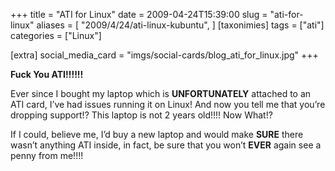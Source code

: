 +++
title = "ATI for Linux"
date = 2009-04-24T15:39:00
slug = "ati-for-linux"
aliases = [
  "2009/4/24/ati-linux-kubuntu",
]
[taxonimies]
tags = ["ati"]
categories = ["Linux"]

[extra]
social_media_card = "imgs/social-cards/blog_ati_for_linux.jpg"
+++

**Fuck You ATI!!!!!!**

Ever since I bought my laptop which is **UNFORTUNATELY** attached to an
ATI card, I’ve had issues running it on Linux! And now you tell me that
you’re dropping support!? This laptop is not 2 years old!!!! Now What!?

If I could, believe me, I’d buy a new laptop and would make **SURE**
there wasn’t anything ATI inside, in fact, be sure that you won’t
**EVER** again see a penny from me!!!!
